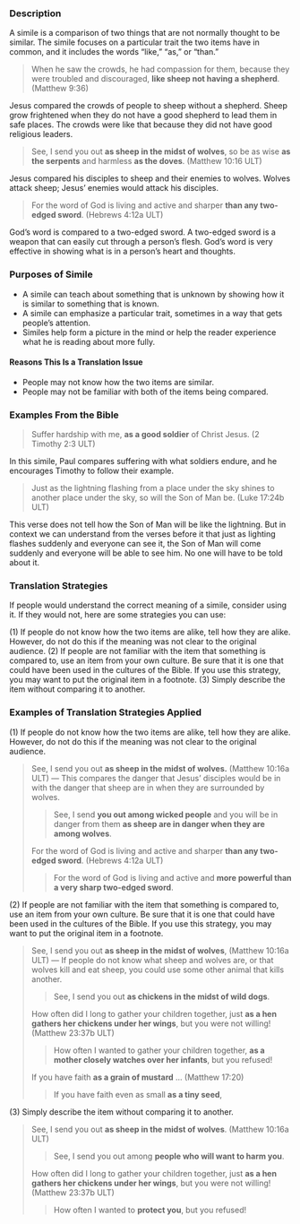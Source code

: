 ### Description

A simile is a comparison of two things that are not normally thought to be similar. The simile focuses on a particular trait the two items have in common, and it includes the words “like,” “as,” or “than.”

> When he saw the crowds, he had compassion for them, because they were troubled and discouraged, **like sheep not having a shepherd**. (Matthew 9:36)

Jesus compared the crowds of people to sheep without a shepherd. Sheep grow frightened when they do not have a good shepherd to lead them in safe places. The crowds were like that because they did not have good religious leaders.

> See, I send you out **as sheep in the midst of wolves**, so be as wise **as the serpents** and harmless **as the doves**. (Matthew 10:16 ULT)

Jesus compared his disciples to sheep and their enemies to wolves. Wolves attack sheep; Jesus’ enemies would attack his disciples.

> For the word of God is living and active and sharper **than any two-edged sword**. (Hebrews 4:12a ULT)

God’s word is compared to a two-edged sword. A two-edged sword is a weapon that can easily cut through a person’s flesh. God’s word is very effective in showing what is in a person’s heart and thoughts.

### Purposes of Simile

* A simile can teach about something that is unknown by showing how it is similar to something that is known.
* A simile can emphasize a particular trait, sometimes in a way that gets people’s attention.
* Similes help form a picture in the mind or help the reader experience what he is reading about more fully.

#### Reasons This Is a Translation Issue

* People may not know how the two items are similar.
* People may not be familiar with both of the items being compared.

### Examples From the Bible

> Suffer hardship with me, **as a good soldier** of Christ Jesus. (2 Timothy 2:3 ULT)

In this simile, Paul compares suffering with what soldiers endure, and he encourages Timothy to follow their example.

> Just as the lightning flashing from a place under the sky shines to another place under the sky, so will the Son of Man be. (Luke 17:24b ULT)

This verse does not tell how the Son of Man will be like the lightning. But in context we can understand from the verses before it that just as lighting flashes suddenly and everyone can see it, the Son of Man will come suddenly and everyone will be able to see him. No one will have to be told about it.

### Translation Strategies

If people would understand the correct meaning of a simile, consider using it. If they would not, here are some strategies you can use:

(1) If people do not know how the two items are alike, tell how they are alike. However, do not do this if the meaning was not clear to the original audience.
(2) If people are not familiar with the item that something is compared to, use an item from your own culture. Be sure that it is one that could have been used in the cultures of the Bible. If you use this strategy, you may want to put the original item in a footnote.
(3) Simply describe the item without comparing it to another.

### Examples of Translation Strategies Applied

(1) If people do not know how the two items are alike, tell how they are alike. However, do not do this if the meaning was not clear to the original audience.<br>

> See, I send you out **as sheep in the midst of wolves.** (Matthew 10:16a ULT) — This compares the danger that Jesus’ disciples would be in with the danger that sheep are in when they are surrounded by wolves.
>
> > See, I send **you out among wicked people** and you will be in danger from them **as sheep are in danger when they are among wolves**.
>
> For the word of God is living and active and sharper **than any two-edged sword**. (Hebrews 4:12a ULT)
>
> > For the word of God is living and active and **more powerful than a very sharp two-edged sword**.

(2) If people are not familiar with the item that something is compared to, use an item from your own culture. Be sure that it is one that could have been used in the cultures of the Bible. If you use this strategy, you may want to put the original item in a footnote.<br>

> See, I send you out **as sheep in the midst of wolves**, (Matthew 10:16a ULT) — If people do not know what sheep and wolves are, or that wolves kill and eat sheep, you could use some other animal that kills another.
>
> > See, I send you out **as chickens in the midst of wild dogs**.
>
> How often did I long to gather your children together, just **as a hen gathers her chickens under her wings**, but you were not willing! (Matthew 23:37b ULT)
>
> > How often I wanted to gather your children together, **as a mother closely watches over her infants**, but you refused!
>
> If you have faith **as a grain of mustard** … (Matthew 17:20)
>
> > If you have faith even as small **as a tiny seed**,

(3) Simply describe the item without comparing it to another.

> See, I send you out **as sheep in the midst of wolves**. (Matthew 10:16a ULT)
>
> > See, I send you out among **people who will want to harm you**.
>
> How often did I long to gather your children together, just **as a hen gathers her chickens under her wings**, but you were not willing! (Matthew 23:37b ULT)
>
> > How often I wanted to **protect you**, but you refused!
